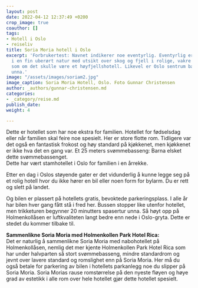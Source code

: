 ```yaml
---
layout: post
date: 2022-04-12 12:37:49 +0200
crop_image: true
coauthor: []
tags:
- Hotell i Oslo
- reiseliv
title: Soria Moria hotell i Oslo
excerpt: 'Forbrukertest: Navnet indikerer noe eventyrlig. Eventyrlig er beliggenheten
  i en fin uberørt natur med utsikt over skog og fjell i rolige, vakre omgivelser
  som om det skulle være et høyfjellshotell. Likevel er Oslo sentrum bare en trikketur
  unna.'
image: "/assets/images/soriam2.jpg"
image_caption: Soria Moria Hotell, Oslo. Foto Gunnar Christensen
author: _authors/gunnar-christensen.md
categories:
- _category/reise.md
publish_date: 
weight: 4

---
```


Dette er hotellet som har noe ekstra for familien. Hotellet for fødselsdag eller når familien skal feire noe spesielt. Her er store flotte rom. Tidligere var det også en fantastisk frokost og høy standard på kjøkkenet, men kjøkkenet er ikke hva det en gang var. Et 25 meters svømmebasseng: Barna elsket dette svømmebassenget.  
Dette har vært stamhotellet i Oslo for familien i en årrekke.

Etter en dag i Oslos støyende gater er det vidunderlig å kunne legge seg på et rolig hotell hvor du ikke hører en bil eller noen form for bylarm. Du er rett og slett på landet.

Og bilen er plassert på hotellets gratis, bevoktede parkeringsplass. I alle år har bilen hver gang fått stå i fred her. Bussen stopper like utenfor hotellet, men trikketuren begynner 20 minutters spasertur unna. Så høyt opp på Holmenkollåsen er luftkvaliteten langt bedre enn nede i Oslo-gryta. Dette er stedet du kommer tilbake til.

**Sammenlikne Soria Moria med Holmenkollen Park Hotel Rica:**  
Det er naturlig å sammenlikne Soria Moria med nabohotellet på Holmenkollåsen, nemlig det mer kjente Holmenkollen Park Hotel Rica som har under halvparten så stort svømmebasseng, mindre standardrom og jevnt over lavere standard og romslighet enn på Soria Moria. Her må du også betale for parkering av bilen i hotellets parkanlegg noe du slipper på Soria Moria. Soria Morias rause romstørrelse på den nyeste fløyen og høye grad av estetikk i alle rom over hele hotellet gjør dette hotellet spesielt.